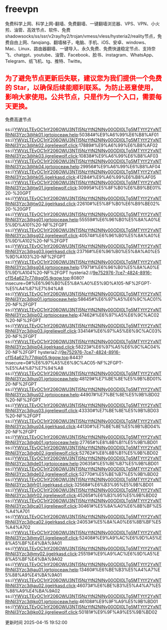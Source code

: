 # freevpn

免费科学上网、科学上网-翻墙、免费翻墙、一键翻墙浏览器、VPS、VPN、小火煎、油管、高效节点、软件、免费shadowsocks/ss/ssr/v2ray/hy2/trojan/vmess/vless/hysteria2/reality节点，免费自由上网、fanqiang、翻墙梯子，电脑、手机、iOS、安卓、windows、Mac、Linux、路由器翻墙、一键导入、永久免费、免费快速稳定节点、支持奈飞、chatgpt、youtube、油管、Facebook、脸书、instagram、WhatsApp、Telegram、纸飞机、tg、推特、Twitte。

## <font color="red">为了避免节点更新后失联，建议您为我们提供一个免费的 Star，以确保后续能顺利联系。为防止恶意使用，影响大家使用。公共节点，只是作为一个入口，需要每天更换。</font>

免费高速节点

ss://YWVzLTEyOC1nY206OWU3NTI5NzYtN2NlNy00ODI0LTg5MTYtY2YxNTRhNjI3Yzc3@hk01.jgrtoioceaw.help:50384#%E9%A6%99%E6%B8%AF01
ss://YWVzLTEyOC1nY206OWU3NTI5NzYtN2NlNy00ODI0LTg5MTYtY2YxNTRhNjI3Yzc3@hk02.jigreliewolf.click:17889#%E9%A6%99%E6%B8%AF02
ss://YWVzLTEyOC1nY206OWU3NTI5NzYtN2NlNy00ODI0LTg5MTYtY2YxNTRhNjI3Yzc3@hk03.jigreliewolf.click:10838#%E9%A6%99%E6%B8%AF03
ss://YWVzLTEyOC1nY206OWU3NTI5NzYtN2NlNy00ODI0LTg5MTYtY2YxNTRhNjI3Yzc3@hk04.jgrtoioceaw.help:29956#%E9%A6%99%E6%B8%AF04
ss://YWVzLTEyOC1nY206OWU3NTI5NzYtN2NlNy00ODI0LTg5MTYtY2YxNTRhNjI3Yzc3@hk05.ijgelrkasd.click:41284#%E9%A6%99%E6%B8%AF05
ss://YWVzLTEyOC1nY206OWU3NTI5NzYtN2NlNy00ODI0LTg5MTYtY2YxNTRhNjI3Yzc3@tw01.jigreliewolf.click:30995#%E5%8F%B0%E6%B9%BE01%20-%20GPT
ss://YWVzLTEyOC1nY206OWU3NTI5NzYtN2NlNy00ODI0LTg5MTYtY2YxNTRhNjI3Yzc3@tw02.ijgelrkasd.click:22610#%E5%8F%B0%E6%B9%BE02%20-%20GPT
ss://YWVzLTEyOC1nY206OWU3NTI5NzYtN2NlNy00ODI0LTg5MTYtY2YxNTRhNjI3Yzc3@sg01.jgrtoioceaw.help:55559#%E6%96%B0%E5%8A%A0%E5%9D%A101%20-NF%2FGPT
ss://YWVzLTEyOC1nY206OWU3NTI5NzYtN2NlNy00ODI0LTg5MTYtY2YxNTRhNjI3Yzc3@sg02.jigreliewolf.click:40574#%E6%96%B0%E5%8A%A0%E5%9D%A102%20-NF%2FGPT
ss://YWVzLTEyOC1nY206OWU3NTI5NzYtN2NlNy00ODI0LTg5MTYtY2YxNTRhNjI3Yzc3@sg03.ijgelrkasd.click:23716#%E6%96%B0%E5%8A%A0%E5%9D%A103%20-NF%2FGPT
ss://YWVzLTEyOC1nY206OWU3NTI5NzYtN2NlNy00ODI0LTg5MTYtY2YxNTRhNjI3Yzc3@sg04.jgrtoioceaw.help:17971#%E6%96%B0%E5%8A%A0%E5%9D%A104%20-NF%2FGPT
hysteria2://9e752976-7ce7-4824-8916-cf154a627c77@sg05.tkgow.top:8080?insecure=0#%E6%96%B0%E5%8A%A0%E5%9D%A105-NF%2FGPT-%E5%A4%87%E7%94%A8
ss://YWVzLTEyOC1nY206OWU3NTI5NzYtN2NlNy00ODI0LTg5MTYtY2YxNTRhNjI3Yzc3@jp01.jgrtoioceaw.help:58645#%E6%97%A5%E6%9C%AC01%20-NF%2FGPT
ss://YWVzLTEyOC1nY206OWU3NTI5NzYtN2NlNy00ODI0LTg5MTYtY2YxNTRhNjI3Yzc3@jp02.jgrtoioceaw.help:47462#%E6%97%A5%E6%9C%AC02%20-NF%2FGPT
ss://YWVzLTEyOC1nY206OWU3NTI5NzYtN2NlNy00ODI0LTg5MTYtY2YxNTRhNjI3Yzc3@jp03.jigreliewolf.click:33414#%E6%97%A5%E6%9C%AC03%20-NF%2FGPT
ss://YWVzLTEyOC1nY206OWU3NTI5NzYtN2NlNy00ODI0LTg5MTYtY2YxNTRhNjI3Yzc3@jp04.ijgelrkasd.click:58223#%E6%97%A5%E6%9C%AC04%20-NF%2FGPT
hysteria2://9e752976-7ce7-4824-8916-cf154a627c77@jp05.tkgow.top:8443?insecure=0#%E6%97%A5%E6%9C%AC05-NF%2FGPT-%E5%A4%87%E7%94%A8
ss://YWVzLTEyOC1nY206OWU3NTI5NzYtN2NlNy00ODI0LTg5MTYtY2YxNTRhNjI3Yzc3@us01.jgrtoioceaw.help:48129#%E7%BE%8E%E5%9B%BD01%20-NF%2FGPT
ss://YWVzLTEyOC1nY206OWU3NTI5NzYtN2NlNy00ODI0LTg5MTYtY2YxNTRhNjI3Yzc3@us02.jgrtoioceaw.help:44907#%E7%BE%8E%E5%9B%BD02%20-NF%2FGPT
ss://YWVzLTEyOC1nY206OWU3NTI5NzYtN2NlNy00ODI0LTg5MTYtY2YxNTRhNjI3Yzc3@us03.jigreliewolf.click:43330#%E7%BE%8E%E5%9B%BD03%20-NF%2FGPT
ss://YWVzLTEyOC1nY206OWU3NTI5NzYtN2NlNy00ODI0LTg5MTYtY2YxNTRhNjI3Yzc3@us04.ijgelrkasd.click:44130#%E7%BE%8E%E5%9B%BD04%20-NF%2FGPT
ss://YWVzLTEyOC1nY206OWU3NTI5NzYtN2NlNy00ODI0LTg5MTYtY2YxNTRhNjI3Yzc3@gb01.jgrtoioceaw.help:27765#%E8%8B%B1%E5%9B%BD01
ss://YWVzLTEyOC1nY206OWU3NTI5NzYtN2NlNy00ODI0LTg5MTYtY2YxNTRhNjI3Yzc3@gb02.jigreliewolf.click:52762#%E8%8B%B1%E5%9B%BD02
ss://YWVzLTEyOC1nY206OWU3NTI5NzYtN2NlNy00ODI0LTg5MTYtY2YxNTRhNjI3Yzc3@de01.jgrtoioceaw.help:20635#%E5%BE%B7%E5%9B%BD01
ss://YWVzLTEyOC1nY206OWU3NTI5NzYtN2NlNy00ODI0LTg5MTYtY2YxNTRhNjI3Yzc3@de02.jigreliewolf.click:52770#%E5%BE%B7%E5%9B%BD02
ss://YWVzLTEyOC1nY206OWU3NTI5NzYtN2NlNy00ODI0LTg5MTYtY2YxNTRhNjI3Yzc3@fr01.ijgelrkasd.click:32568#%E6%B3%95%E5%9B%BD01
ss://YWVzLTEyOC1nY206OWU3NTI5NzYtN2NlNy00ODI0LTg5MTYtY2YxNTRhNjI3Yzc3@fr02.jigreliewolf.click:45265#%E6%B3%95%E5%9B%BD02
ss://YWVzLTEyOC1nY206OWU3NTI5NzYtN2NlNy00ODI0LTg5MTYtY2YxNTRhNjI3Yzc3@ca01.jigreliewolf.click:30461#%E5%8A%A0%E6%8B%BF%E5%A4%A701
ss://YWVzLTEyOC1nY206OWU3NTI5NzYtN2NlNy00ODI0LTg5MTYtY2YxNTRhNjI3Yzc3@ca02.ijgelrkasd.click:24053#%E5%8A%A0%E6%8B%BF%E5%A4%A702
ss://YWVzLTEyOC1nY206OWU3NTI5NzYtN2NlNy00ODI0LTg5MTYtY2YxNTRhNjI3Yzc3@my01.jigreliewolf.click:52408#%E9%A9%AC%E6%9D%A5%E8%A5%BF%E4%BA%9A01
ss://YWVzLTEyOC1nY206OWU3NTI5NzYtN2NlNy00ODI0LTg5MTYtY2YxNTRhNjI3Yzc3@my02.ijgelrkasd.click:25519#%E9%A9%AC%E6%9D%A5%E8%A5%BF%E4%BA%9A02
ss://YWVzLTEyOC1nY206OWU3NTI5NzYtN2NlNy00ODI0LTg5MTYtY2YxNTRhNjI3Yzc3@au01.jgrtoioceaw.help:13460#%E6%BE%B3%E5%A4%A7%E5%88%A9%E4%BA%9A01
ss://YWVzLTEyOC1nY206OWU3NTI5NzYtN2NlNy00ODI0LTg5MTYtY2YxNTRhNjI3Yzc3@au02.ijgelrkasd.click:46073#%E6%BE%B3%E5%A4%A7%E5%88%A9%E4%BA%9A02
ss://YWVzLTEyOC1nY206OWU3NTI5NzYtN2NlNy00ODI0LTg5MTYtY2YxNTRhNjI3Yzc3@ko01.jgrtoioceaw.help:46108#%E9%9F%A9%E5%9B%BD01
ss://YWVzLTEyOC1nY206OWU3NTI5NzYtN2NlNy00ODI0LTg5MTYtY2YxNTRhNjI3Yzc3@ko02.jigreliewolf.click:50181#%E9%9F%A9%E5%9B%BD02


更新时间 2025-04-15 19:52:00